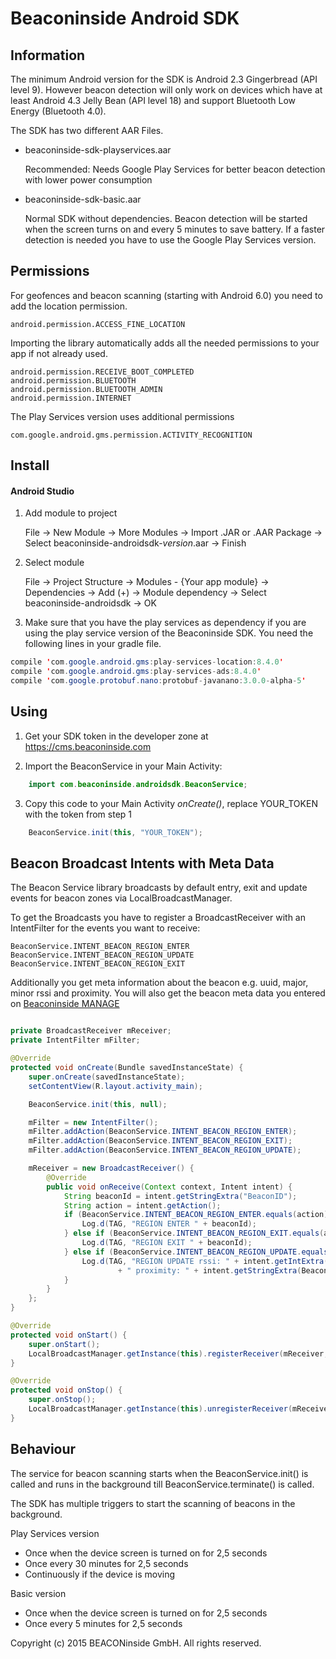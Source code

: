 Beaconinside Android SDK
==========

Information
--

The minimum Android version for the SDK is Android 2.3 Gingerbread (API level 9).
However beacon detection will only work on devices which have at least Android 4.3 Jelly Bean (API level 18)
and support Bluetooth Low Energy (Bluetooth 4.0).

The SDK has two different AAR Files.

*   beaconinside-sdk-playservices.aar

    Recommended: Needs Google Play Services for better beacon detection with lower power consumption

*   beaconinside-sdk-basic.aar

    Normal SDK without dependencies. Beacon detection will be started when the screen turns on and every 5 minutes to save battery. If a faster detection is needed you have to use the Google Play Services version.


Permissions
--
For geofences and beacon scanning (starting with Android 6.0) you need to add the location permission.

    android.permission.ACCESS_FINE_LOCATION

Importing the library automatically adds all the needed permissions to your app if not already used.

    android.permission.RECEIVE_BOOT_COMPLETED
    android.permission.BLUETOOTH
    android.permission.BLUETOOTH_ADMIN
    android.permission.INTERNET

The Play Services version uses additional permissions

    com.google.android.gms.permission.ACTIVITY_RECOGNITION

Install
--

#### Android Studio

1. Add module to project

    File -> New Module -> More Modules -> Import .JAR or .AAR Package -> Select beaconinside-androidsdk-*version*.aar -> Finish

2. Select module

    File -> Project Structure -> Modules - {Your app module} -> Dependencies -> Add (+) -> Module dependency -> Select beaconinside-androidsdk -> OK

3. Make sure that you have the play services as dependency if you are using the play service version of the Beaconinside SDK. You need the following lines in your gradle file.

```java
compile 'com.google.android.gms:play-services-location:8.4.0'
compile 'com.google.android.gms:play-services-ads:8.4.0'
compile 'com.google.protobuf.nano:protobuf-javanano:3.0.0-alpha-5'
```

Using
--

1. Get your SDK token in the developer zone at https://cms.beaconinside.com

2. Import the BeaconService in your Main Activity:
```java
    import com.beaconinside.androidsdk.BeaconService;
```

3. Copy this code to your Main Activity *onCreate()*, replace YOUR_TOKEN with the token from step 1
```java
    BeaconService.init(this, "YOUR_TOKEN");
```

Beacon Broadcast Intents with Meta Data
--

The Beacon Service library broadcasts by default entry, exit and update events for beacon zones via LocalBroadcastManager.

To get the Broadcasts you have to register a BroadcastReceiver with an IntentFilter for the events you want to receive:

    BeaconService.INTENT_BEACON_REGION_ENTER
    BeaconService.INTENT_BEACON_REGION_UPDATE
    BeaconService.INTENT_BEACON_REGION_EXIT

Additionally you get meta information about the beacon e.g. uuid, major, minor rssi and proximity.
You will also get the beacon meta data you entered on [Beaconinside MANAGE](https://manage.beaconinside.com)

```java

private BroadcastReceiver mReceiver;
private IntentFilter mFilter;

@Override
protected void onCreate(Bundle savedInstanceState) {
    super.onCreate(savedInstanceState);
    setContentView(R.layout.activity_main);

    BeaconService.init(this, null);

    mFilter = new IntentFilter();
    mFilter.addAction(BeaconService.INTENT_BEACON_REGION_ENTER);
    mFilter.addAction(BeaconService.INTENT_BEACON_REGION_EXIT);
    mFilter.addAction(BeaconService.INTENT_BEACON_REGION_UPDATE);

    mReceiver = new BroadcastReceiver() {
        @Override
        public void onReceive(Context context, Intent intent) {
            String beaconId = intent.getStringExtra("BeaconID");
            String action = intent.getAction();
            if (BeaconService.INTENT_BEACON_REGION_ENTER.equals(action)) {
                Log.d(TAG, "REGION ENTER " + beaconId);
            } else if (BeaconService.INTENT_BEACON_REGION_EXIT.equals(action)) {
                Log.d(TAG, "REGION EXIT " + beaconId);
            } else if (BeaconService.INTENT_BEACON_REGION_UPDATE.equals(action)) {
                Log.d(TAG, "REGION UPDATE rssi: " + intent.getIntExtra(BeaconService.INTENT_EXTRA_RSSI, 0)
                        + " proximity: " + intent.getStringExtra(BeaconService.INTENT_EXTRA_PROXIMITY));
            }
        }
    };
}

@Override
protected void onStart() {
    super.onStart();
    LocalBroadcastManager.getInstance(this).registerReceiver(mReceiver, mFilter);
}

@Override
protected void onStop() {
    super.onStop();
    LocalBroadcastManager.getInstance(this).unregisterReceiver(mReceiver);
}

```

Behaviour
--
The service for beacon scanning starts when the BeaconService.init() is called and runs in the
background till BeaconService.terminate() is called.

The SDK has multiple triggers to start the scanning of beacons in the background.

Play Services version
- Once when the device screen is turned on for 2,5 seconds
- Once every 30 minutes for 2,5 seconds
- Continuously if the device is moving

Basic version
- Once when the device screen is turned on for 2,5 seconds
- Once every 5 minutes for 2,5 seconds


Copyright (c) 2015 BEACONinside GmbH. All rights reserved.
